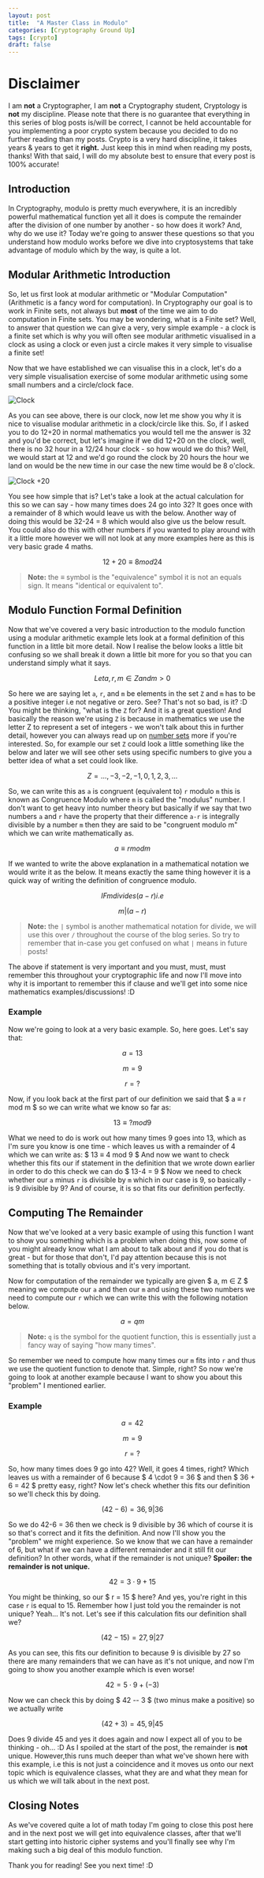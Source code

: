 ```yaml
---
layout: post
title:  "A Master Class in Modulo"
categories: [Cryptography Ground Up]
tags: [crypto]
draft: false
---
```


# Disclaimer

I am **not** a Cryptographer, I am **not** a Cryptography student, Cryptology is **not** my discipline. Please note that there is no guarantee that everything in this series of blog posts is/will be correct, I cannot be held accountable for you implementing a poor crypto system because you decided to do no further reading than my posts. Crypto is a very hard discipline, it takes years & years to get it **right.** Just keep this in mind when reading my posts, thanks! With that said, I will do my absolute best to ensure that every post is 100% accurate!

## Introduction

In Cryptography, modulo is pretty much everywhere, it is an incredibly powerful mathematical function yet all it does is compute the remainder after the division of one number by another - so how does it work? And, why do we use it? Today we're going to answer these questions so that you understand how modulo works before we dive into cryptosystems that take advantage of modulo which by the way, is quite a lot.

## Modular Arithmetic Introduction

So, let us first look at modular arithmetic or "Modular Computation" (Arithmetic is a fancy word for computation). In Cryptography our goal is to work in Finite sets, not always but **most** of the time we aim to do computation in Finite sets. You may be wondering, what is a Finite set? Well, to answer that question we can give a very, very simple example - a clock is a finite set which is why you will often see modular arithmetic visualised in a clock as using a clock or even just a circle makes it very simple to visualise a finite set!

Now that we have established we can visualise this in a clock, let's do a very simple visualisation exercise of some modular arithmetic using some small numbers and a circle/clock face.

![Clock](/assets/images/2019-01-30/test.png)

As you can see above, there is our clock, now let me show you why it is nice to visualise modular arithmetic in a clock/circle like this. So, if I asked you to do 12+20 in normal mathematics you would tell me the answer is 32 and you'd be correct, but let's imagine if we did 12+20 on the clock, well, there is no 32 hour in a 12/24 hour clock - so how would we do this? Well, we would start at 12 and we'd go round the clock by 20 hours the hour we land on would be the new time in our case the new time would be 8 o'clock.

![Clock +20](/assets/images/2019-01-30/clock20.png)

You see how simple that is? Let's take a look at the actual calculation for this so we can say - how many times does 24 go into 32? It goes once with a remainder of 8 which would leave us with the below. Another way of doing this would be 32-24 = 8 which would also give us the below result. You could also do this with other numbers if you wanted to play around with it a little more however we will not look at any more examples here as this is very basic grade 4 maths.

$$ 12+20 ≡ 8 mod 24 $$

 > **Note:** the ≡ symbol is the "equivalence" symbol it is not an equals sign. It means "identical or equivalent to".

## Modulo Function Formal Definition

Now that we've covered a very basic introduction to the modulo function using a modular arithmetic example lets look at a formal definition of this function in a little bit more detail. Now I realise the below looks a little bit confusing so we shall break it down a little bit more for you so that you can understand simply what it says.

$$ Let a, r, m ∈ Z and m > 0 $$

So here we are saying let `a`, `r`, and `m` be elements in the set `Z` and `m` has to be a positive integer i.e not negative or zero. See? That's not so bad, is it? :D You might be thinking, "what is the `Z` for? And it is a great question! And basically the reason we're using `Z` is because in mathematics we use the letter Z to represent a set of integers - we won't talk about this in further detail, however you can always read up on [number sets](https://calculus.nipissingu.ca/tutorials/numbers.html) more if you're interested. So, for example our set `Z` could look a little something like the below and later we will see other sets using specific numbers to give you a better idea of what a set could look like.

$$ Z = {..., -3, -2, -1, 0, 1, 2, 3, ...} $$

So, we can write this as `a` is congruent (equivalent to) `r` modulo `m` this is known as Congruence Modulo where `m` is called the "modulus" number. I don't want to get heavy into number theory but basically if we say that two numbers `a` and `r` have the property that their difference `a-r` is integrally divisible by a number `m` then they are said to be "congruent modulo m" which we can write mathematically as.

$$ a ≡ r mod m $$

If we wanted to write the above explanation in a mathematical notation we would write it as the below. It means exactly the same thing however it is a quick way of writing the definition of congruence modulo.

$$ IF m divides (a - r) i.e $$

$$ m | (a-r) $$

 > **Note:** the `|` symbol is another mathematical notation for divide, we will use this over `/` throughout the course of the blog series. So try to remember that in-case you get confused on what `|` means in future posts!

The above if statement is very important and you must, must, must remember this throughout your cryptographic life and now I'll move into why it is important to remember this if clause and we'll get into some nice mathematics examples/discussions! :D

### Example

Now we're going to look at a very basic example. So, here goes. Let's say that:

$$ a = 13 $$

$$ m = 9 $$

$$ r = ? $$

Now, if you look back at the first part of our definition we said that $ a ≡ r mod m $ so we can write what we know so far as:

$$ 13 ≡ ? mod 9 $$

What we need to do is work out how many times 9 goes into 13, which as I'm sure you know is one time - which leaves us with a remainder of 4 which we can write as: $ 13 ≡ 4 mod 9 $ And now we want to check whether this fits our if statement in the definition that we wrote down earlier in order to do this check we can do $ 13-4 = 9 $ Now we need to check whether our `a` minus `r` is divisible by `m` which in our case is 9, so basically - is 9 divisible by 9? And of course, it is so that fits our definition perfectly.

## Computing The Remainder

Now that we've looked at a very basic example of using this function I want to show you something which is a problem when doing this, now some of you might already know what I am about to talk about and if you do that is great - but for those that don't, I'd pay attention because this is not something that is totally obvious and it's very important.

Now for computation of the remainder we typically are given $ a, m ∈ Z $ meaning we compute our `a` and then our `m` and using these two numbers we need to compute our `r` which we can write this with the following notation below.

$$ a = q m $$

 > **Note:** `q` is the symbol for the quotient function, this is essentially just a fancy way of saying "how many times".

So remember we need to compute how many times our `m` fits into `r` and thus we use the quotient function to denote that. Simple, right? So now we're going to look at another example because I want to show you about this "problem" I mentioned earlier.

### Example

$$ a = 42 $$

$$ m = 9 $$

$$ r = ? $$

So, how many times does 9 go into 42? Well, it goes 4 times, right? Which leaves us with a remainder of 6 because $ 4 \cdot 9 = 36 $ and then $ 36 + 6 = 42 $ pretty easy, right? Now let's check whether this fits our definition so we'll check this by doing.

$$ (42 - 6) = 36, 9|36 $$

So we do 42-6 = 36 then we check is 9 divisible by 36 which of course it is so that's correct and it fits the definition. And now I'll show you the "problem" we might experience. So we know that we can have a remainder of 6, but what if we can have a different remainder and it still fit our definition? In other words, what if the remainder is not unique? **Spoiler: the remainder is not unique.**

$$ 42 = 3 \cdot 9 + 15 $$

You might be thinking, so our $ r = 15 $ here? And yes, you're right in this case `r` is equal to 15. Remember how I just told you the remainder is not unique? Yeah... It's not. Let's see if this calculation fits our definition shall we?

$$ (42 - 15 ) = 27, 9|27 $$

As you can see, this fits our definition to because 9 is divisible by 27 so there are many remainders that we can have as it's not unique, and now I'm going to show you another example which is even worse!

$$ 42 = 5 \cdot 9 + (-3) $$

Now we can check this by doing $ 42 -- 3 $ (two minus make a positive) so we actually write

$$ (42 + 3) = 45, 9|45 $$

Does 9 divide 45 and yes it does again and now I expect all of you to be thinking - oh... :D As I spoiled at the start of the post, the remainder is **not** unique. However,this runs much deeper than what we've shown here with this example, i.e this is not just a coincidence and it moves us onto our next topic which is equivalence classes, what they are and what they mean for us which we will talk about in the next post.

## Closing Notes

As we've covered quite a lot of math today I'm going to close this post here and in the next post we will get into equivalence classes, after that we'll start getting into historic cipher systems and you'll finally see why I'm making such a big deal of this modulo function.

Thank you for reading! See you next time! :D